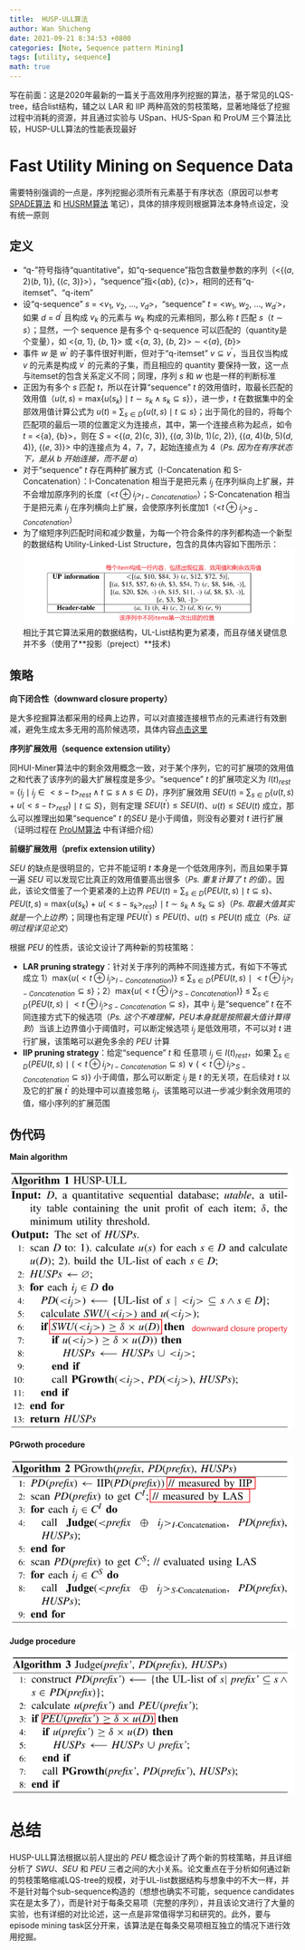 ```yaml
---
title:  HUSP-ULL算法
author: Wan Shicheng
date: 2021-09-21 8:34:53 +0800
categories: [Note, Sequence pattern Mining]
tags: [utility, sequence]
math: true
---
```


写在前面：这是2020年最新的一篇关于高效用序列挖掘的算法，基于常见的LQS-tree，结合list结构，辅之以 LAR 和 IIP 两种高效的剪枝策略，显著地降低了挖掘过程中消耗的资源，并且通过实验与 USpan、HUS-Span 和 ProUM 三个算法比较，HUSP-ULL算法的性能表现最好

# Fast Utility Mining on Sequence Data

需要特别强调的一点是，序列挖掘必须所有元素基于有序状态（原因可以参考 [SPADE算法](https://suarne.github.io/posts/SPADE/) 和 [HUSRM算法](https://suarne.github.io/posts/HUSRM/) 笔记），具体的排序规则根据算法本身特点设定，没有统一原则

## 定义

+ “q-”符号指待“quantitative”，如“q-sequence”指包含数量参数的序列（<\{($a$, 2)($b$, 1)\}, \{($c$, 3)\}>），“sequence”指<\{$ab$\}, \{$c$\}>，相同的还有“q-itemset”、“q-item”
+ 设“q-sequence” $s$ = <$v_1$, $v_2$, $\ldots$, $v_d$>，“sequence” $t$ = <$w_1$, $w_2$, $\ldots$, $w_{d^\prime}$>，如果 $d$ = $d^\prime$ 且构成 $v_k$ 的元素与 $w_k$ 构成的元素相同，那么称 $t$ 匹配 $s$（$t \sim s$）；显然，一个 sequence 是有多个 q-sequence 可以匹配的（quantity是个变量），如 <{$a$, 1}, {$b$, 1}> 或 <{$a$, 3}, {$b$, 2}>  $\sim$ <{$a$}, {$b$}>
+ 事件 $w$ 是 $w^\prime$ 的子事件很好判断，但对于“q-itemset” $v \subseteq v^\prime$，当且仅当构成 $v$ 的元素是构成 $v^\prime$ 的元素的子集，而且相应的 quantity 要保持一致，这一点与itemset的包含关系定义不同；同理，序列 $s$ 和 $w$ 也是一样的判断标准
+ 正因为有多个 $s$ 匹配 $t$，所以在计算“sequence” $t$ 的效用值时，取最长匹配的效用值（$u(t, s)$ = max\{$u(s_k) \mid t \sim s_k \land s_k \subseteq s$\}），进一步，$t$ 在数据集中的全部效用值计算公式为 $u(t)$ = $\sum_{s \in D}$\{$u(t, s) \mid t \subseteq s$\}；出于简化的目的，将每个匹配项的最后一项的位置定义为连接点，其中，第一个连接点称为起点，如令 $t$ = <\{a\}, {b}>，则在 $S$ = <\{($a$, 2)(c, 3)\}, \{($a$, 3)($b$, 1)($c$, 2)\}, \{($a$, 4)($b$, 5)($d$, 4)\}, \{($e$, 3)\}> 中的连接点为 4，7，7，起始连接点为 4（_Ps. 因为在有序状态下，是从 $b$ 开始连接，而不是 $a$_）
+ 对于“sequence” $t$ 存在两种扩展方式（I-Concatenation 和 S-Concatenation）：I-Concatenation 相当于是把元素 $i_j$ 在序列纵向上扩展，并不会增加原序列的长度（<$t \oplus i_j$>$_{I-Concatenation}$）；S-Concatenation 相当于是把元素 $i_j$ 在序列横向上扩展，会使原序列长度加1（<$t \oplus i_j$>$_{S-Concatenation}$）
+ 为了缩短序列匹配时间和减少数量，为每一个符合条件的序列都构造一个新型的数据结构 Utility-Linked-List Structure，包含的具体内容如下图所示：![UL-List](/assets/img/algorithm/HUSP-ULL算法/image-20210920152924972.png)相比于其它算法采用的数据结构，UL-List结构更为紧凑，而且存储关键信息并不多（使用了**投影（preject）**技术)

## 策略

**向下闭合性（downward closure property）**

是大多挖掘算法都采用的经典上边界，可以对直接连接根节点的元素进行有效删减，避免生成太多无用的高阶候选项，具体内容[点击这里](https://suarne.github.io/posts/%E8%BE%A8%E6%9E%90Apriori%E4%B8%8EFP-Growth/)

**序列扩展效用（sequence extension utility）**

同HUI-Miner算法中的剩余效用概念一致，对于某个序列，它的可扩展项的效用值之和代表了该序列的最大扩展程度是多少。“sequence” $t$ 的扩展项定义为 $I(t)_{rest}$ = \{$i_j \mid i_j \in <s - t>_{rest} \land t \subseteq s \land s \in D$\}，序列扩展效用 $SEU(t)$ = $\sum_{s \in D}$\{$u(t, s)$ + $u(<s-t>_{rest})$ $\mid$ $t \subseteq S$\}，则有定理 $SEU(t^\prime) \le SEU(t)$、$u(t) \le SEU(t)$ 成立，那么可以推理出如果“sequence” $t$ 的$SEU$ 是小于阈值，则没有必要对 $t$ 进行扩展（证明过程在 [ProUM算法](https://ieeexplore.ieee.org/document/4782959) 中有详细介绍）

**前缀扩展效用（prefix extension utility）**

$SEU$ 的缺点是很明显的，它并不能证明 $t$ 本身是一个低效用序列，而且如果手算一遍 $SEU$ 可以发现它比真正的效用值要高出很多（_Ps. 重复计算了 t 的值_）。因此，该论文借鉴了一个更紧凑的上边界 $PEU(t)$ = $\sum_{s \in D}$\{$PEU(t, s) \mid t \subseteq s$\}、$PEU(t, s)$ = max\{$u(s_k)$ + $u(<s - s_k>_{rest})$ $\mid$ $t \sim s_k \land s_k \subseteq s$\}（_Ps. 取最大值其实就是一个上边界_）；同理也有定理 $PEU(t^\prime) \le PEU(t)$、$u(t) \le PEU(t)$ 成立（_Ps. 证明过程详见论文_）

根据 $PEU$ 的性质，该论文设计了两种新的剪枝策略：

+ **LAR pruning strategy**：针对关于序列的两种不同连接方式，有如下不等式成立 1）max\{$u(<t \oplus i_j>_{I-Concatenation})$\} $\le$ $\sum_{s \in D}$\{$PEU(t, s)$ $\mid$ $<t \oplus i_j>_{I-Concatenation} \subseteq s$\}；2）max\{$u(<t \oplus i_j>_{S-Concatenation})$\} $\le$ $\sum_{s \in D}$\{$PEU(t, s)$ $\mid$ $<t \oplus i_j>_{S-Concatenation} \subseteq s$\}，其中 $i_j$ 是“sequence” $t$ 在不同连接方式下的候选项（_Ps. 这个不难理解，PEU本身就是按照最大值计算得到_）当该上边界值小于阈值时，可以断定候选项 $i_j$ 是低效用项，不可以对 $t$ 进行扩展，该策略可以避免多余的 $PEU$ 计算
+ **IIP pruning strategy**：给定“sequence” $t$ 和 任意项 $i_j \in I(t)_{rest}$，如果 $\sum_{s \in D}$\{$PEU(t, s)$ $\mid$ ($<t \oplus i_j>_{I-Concatenation} \subseteq s$) $\lor$ ($<t \oplus i_j>_{S-Concatenation} \subseteq s$)\} 小于阈值，那么可以断定 $i_j$ 是 $t$ 的无关项，在后续对 $t$ 以及它的扩展 $t^\prime$ 的处理中可以直接忽略 $i_j$，该策略可以进一步减少剩余效用项的值，缩小序列的扩展范围

## 伪代码

**Main algorithm**

![image-20210921080010290](/assets/img/algorithm/HUSP-ULL算法/image-20210921080010290.png)

**PGrwoth procedure**

![image-20210921080108262](/assets/img/algorithm/HUSP-ULL算法/image-20210921080108262.png)

**Judge procedure**

![image-20210921080224735](/assets/img/algorithm/HUSP-ULL算法/image-20210921080224735.png)

# 总结

HUSP-ULL算法根据以前人提出的 $PEU$ 概念设计了两个新的剪枝策略，并且详细分析了 $SWU$、$SEU$ 和 $PEU$ 三者之间的大小关系。论文重点在于分析如何通过新的剪枝策略缩减LQS-tree的规模，对于UL-list数据结构与想象中的不大一样，并不是针对每个sub-sequence构造的（想想也确实不可能，sequence candidates实在是太多了），而是针对于每条交易项（完整的序列），并且该论文进行了大量的实验，也有详细的对比论述，这一点是非常值得学习和研究的。此外，要与episode mining task区分开来，该算法是在每条交易项相互独立的情况下进行效用挖掘。
